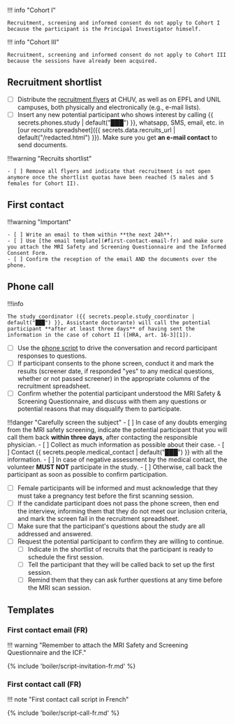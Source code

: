 
!!! info "Cohort I"

    Recruitment, screening and informed consent do not apply to Cohort I because the participant is the Principal Investigator himself.

!!! info "Cohort III"

    Recruitment, screening and informed consent do not apply to Cohort III because the sessions have already been acquired.

## Recruitment shortlist

- [ ] Distribute the [recruitment flyers](../assets/files/flyer_FR.pdf) at CHUV, as well as on EPFL and UNIL campuses, both physically and electronically (e.g., e-mail lists).
- [ ] Insert any new potential participant who shows interest by calling {{ secrets.phones.study | default("███") }}, whatsapp, SMS, email, etc. in [our recruits spreadsheet]({{ secrets.data.recruits_url | default("/redacted.html") }}). Make sure you get **an e-mail contact** to send documents.

!!!warning "Recruits shortlist"

    - [ ] Remove all flyers and indicate that recruitment is not open anymore once the shortlist quotas have been reached (5 males and 5 females for Cohort II).

## First contact

!!!warning "Important"
    
    - [ ] Write an email to them within **the next 24h**.
    - [ ] Use [the email template](#first-contact-email-fr) and make sure you attach the MRI Safety and Screening Questionnaire and the Informed Consent Form.
    - [ ] Confirm the reception of the email AND the documents over the phone.

## Phone call

!!!info

    The study coordinator ({{ secrets.people.study_coordinator | default("███") }}, Assistante doctorante) will call the potential participant **after at least three days** of having sent the information in the case of cohort II ([HRA, art. 16-3][1]).

- [ ] Use the [phone script](#first-contact-call-fr) to drive the conversation and record participant responses to questions.
- [ ] If participant consents to the phone screen, conduct it and mark the results (screener date, if responded "yes" to any medical questions, whether or not passed screener) in the appropriate columns of the recruitment spreadsheet.
- [ ] Confirm whether the potential participant understood the MRI Safety & Screening Questionnaire, and discuss with them any questions or potential reasons that may disqualify them to participate.

!!!danger "Carefully screen the subject"
    - [ ] In case of any doubts emerging from the MRI safety screening, indicate the potential participant that you will call them back **within three days**, after contacting the responsible physician.
    - [ ] Collect as much information as possible about their case.
    - [ ] Contact {{ secrets.people.medical_contact | default("███") }} with all the information.
    - [ ] In case of negative assessment by the medical contact, the volunteer **MUST NOT** participate in the study.
    - [ ] Otherwise, call back the participant as soon as possible to confirm participation.

- [ ] Female participants will be informed and must acknowledge that they must take a pregnancy test before the first scanning session.
- [ ] If the candidate participant does not pass the phone screen, then end the interview, informing them that they do not meet our inclusion criteria, and mark the screen fail in the recruitment spreadsheet.
- [ ] Make sure that the participant's questions about the study are all addressed and answered.
- [ ] Request the potential participant to confirm they are willing to continue.
    - [ ] Indicate in the shortlist of recruits that the participant is ready to schedule the first session.
    - [ ] Tell the participant that they will be called back to set up the first session.
    - [ ] Remind them that they can ask further questions at any time before the MRI scan session.

## Templates

### First contact email (FR)

!!! warning "Remember to attach the MRI Safety and Screening Questionnaire and the ICF."

{% include 'boiler/script-invitation-fr.md' %}

### First contact call (FR)

!!! note "First contact call script in French"

{% include 'boiler/script-call-fr.md' %}

[1]: https://www.fedlex.admin.ch/eli/cc/2013/642/en "The Swiss Federal Council, Federal Act of 30 September 2011 on Research involving Human Beings (Human Research Act, HRA). 2011. Accessed: Nov. 29, 2021."
